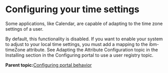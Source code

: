 # Configuring your time settings

Some applications, like Calendar, are capable of adapting to the time zone settings of a user.

By default, this functionality is disabled. If you want to enable your system to adjust to your local time settings, you must add a mapping to the ibm-timeZone attribute. See Adapting the Attribute Configuration topic in the Installing section in the Configuring portal to use a user registry topic.

**Parent topic:**[Configuring portal behavior](../admin-system/adptlcfg.md)

